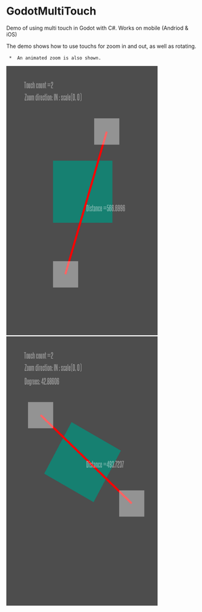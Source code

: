 # GodotMultiTouch
Demo of using multi touch in Godot with C#. Works on mobile (Andriod & iOS)

The demo shows how to use touchs for zoom in and out, as well as rotating. 
    
     *  An animated zoom is also shown.

<div>     
<img src="https://github.com/cjpdev/GodotMultiTouch/blob/main/image.png" alt="modile app" width="400"/>
<img src="https://github.com/cjpdev/GodotMultiTouch/blob/main/image2.png" alt="modile app" width="400"/>
</div>



